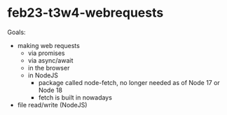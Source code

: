 # feb23-t3w4-webrequests


Goals:
- making web requests 
	- via promises
	- via async/await 
	- in the browser 
	- in NodeJS 
		- package called node-fetch, no longer needed as of Node 17 or Node 18 
		- fetch is built in nowadays
- file read/write (NodeJS)


